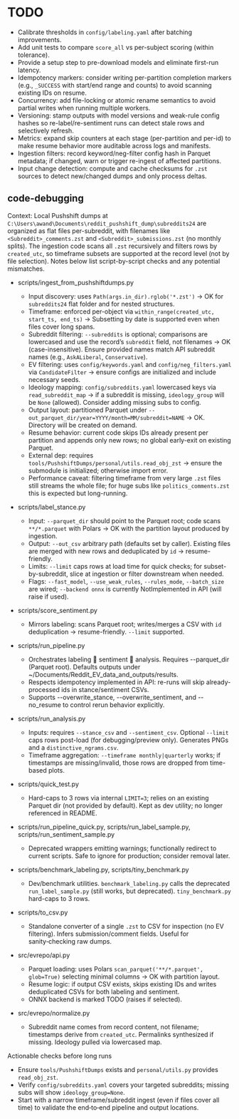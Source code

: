 ﻿# TODO
- Calibrate thresholds in `config/labeling.yaml` after batching improvements.
- Add unit tests to compare `score_all` vs per-subject scoring (within tolerance).
- Provide a setup step to pre-download models and eliminate first-run latency.
 - Idempotency markers: consider writing per-partition completion markers (e.g., `_SUCCESS` with start/end range and counts) to avoid scanning existing IDs on resume.
 - Concurrency: add file-locking or atomic rename semantics to avoid partial writes when running multiple workers.
 - Versioning: stamp outputs with model versions and weak-rule config hashes so re-label/re-sentiment runs can detect stale rows and selectively refresh.
 - Metrics: expand skip counters at each stage (per-partition and per-id) to make resume behavior more auditable across logs and manifests.
 - Ingestion filters: record keyword/neg-filter config hash in Parquet metadata; if changed, warn or trigger re-ingest of affected partitions.
 - Input change detection: compute and cache checksums for `.zst` sources to detect new/changed dumps and only process deltas.

## code-debugging

Context: Local Pushshift dumps at `C:\Users\awand\Documents\reddit_pushshift_dump\subreddits24` are organized as flat files per-subreddit, with filenames like `<Subreddit>_comments.zst` and `<Subreddit>_submissions.zst` (no monthly splits). The ingestion code scans all `.zst` recursively and filters rows by `created_utc`, so timeframe subsets are supported at the record level (not by file selection). Notes below list script-by-script checks and any potential mismatches.

- scripts/ingest_from_pushshiftdumps.py
  - Input discovery: uses `Path(args.in_dir).rglob('*.zst')` → OK for `subreddits24` flat folder and for nested structures.
  - Timeframe: enforced per-object via `within_range(created_utc, start_ts, end_ts)` → Subsetting by date is supported even when files cover long spans.
  - Subreddit filtering: `--subreddits` is optional; comparisons are lowercased and use the record’s `subreddit` field, not filenames → OK (case-insensitive). Ensure provided names match API subreddit names (e.g., `AskALiberal`, `Conservative`).
  - EV filtering: uses `config/keywords.yaml` and `config/neg_filters.yaml` via `CandidateFilter` → ensure configs are initialized and include necessary seeds.
  - Ideology mapping: `config/subreddits.yaml` lowercased keys via `read_subreddit_map` → if a subreddit is missing, `ideology_group` will be `None` (allowed). Consider adding missing subs to config.
  - Output layout: partitioned Parquet under `--out_parquet_dir/year=YYYY/month=MM/subreddit=NAME` → OK. Directory will be created on demand.
  - Resume behavior: current code skips IDs already present per partition and appends only new rows; no global early-exit on existing Parquet.
  - External dep: requires `tools/PushshiftDumps/personal/utils.read_obj_zst` → ensure the submodule is initialized; otherwise import error.
  - Performance caveat: filtering timeframe from very large `.zst` files still streams the whole file; for huge subs like `politics_comments.zst` this is expected but long-running.

- scripts/label_stance.py
  - Input: `--parquet_dir` should point to the Parquet root; code scans `**/*.parquet` with Polars → OK with the partition layout produced by ingestion.
  - Output: `--out_csv` arbitrary path (defaults set by caller). Existing files are merged with new rows and deduplicated by `id` → resume-friendly.
  - Limits: `--limit` caps rows at load time for quick checks; for subset-by-subreddit, slice at ingestion or filter downstream when needed.
  - Flags: `--fast_model`, `--use_weak_rules`, `--rules_mode`, `--batch_size` are wired; `--backend onnx` is currently NotImplemented in API (will raise if used).

- scripts/score_sentiment.py
  - Mirrors labeling: scans Parquet root; writes/merges a CSV with `id` deduplication → resume-friendly. `--limit` supported.

- scripts/run_pipeline.py
  - Orchestrates labeling  sentiment  analysis. Requires --parquet_dir (Parquet root). Defaults outputs under ~/Documents/Reddit_EV_data_and_outputs/results.
  - Respects idempotency implemented in API: re-runs will skip already-processed ids in stance/sentiment CSVs.
  - Supports --overwrite_stance, --overwrite_sentiment, and --no_resume to control rerun behavior explicitly.

- scripts/run_analysis.py
  - Inputs: requires `--stance_csv` and `--sentiment_csv`. Optional `--limit` caps rows post-load (for debugging/preview only). Generates PNGs and a `distinctive_ngrams.csv`.
  - Timeframe aggregation: `--timeframe monthly|quarterly` works; if timestamps are missing/invalid, those rows are dropped from time-based plots.

- scripts/quick_test.py
  - Hard-caps to 3 rows via internal `LIMIT=3`; relies on an existing Parquet dir (not provided by default). Kept as dev utility; no longer referenced in README.

- scripts/run_pipeline_quick.py, scripts/run_label_sample.py, scripts/run_sentiment_sample.py
  - Deprecated wrappers emitting warnings; functionally redirect to current scripts. Safe to ignore for production; consider removal later.

- scripts/benchmark_labeling.py, scripts/tiny_benchmark.py
  - Dev/benchmark utilities. `benchmark_labeling.py` calls the deprecated `run_label_sample.py` (still works, but deprecated). `tiny_benchmark.py` hard-caps to 3 rows.

- scripts/to_csv.py
  - Standalone converter of a single `.zst` to CSV for inspection (no EV filtering). Infers submission/comment fields. Useful for sanity‑checking raw dumps.

- src/evrepo/api.py
  - Parquet loading: uses Polars `scan_parquet('**/*.parquet', glob=True)` selecting minimal columns → OK with partition layout.
  - Resume logic: if output CSV exists, skips existing IDs and writes deduplicated CSVs for both labeling and sentiment.
  - ONNX backend is marked TODO (raises if selected).

- src/evrepo/normalize.py
  - Subreddit name comes from record content, not filename; timestamps derive from `created_utc`. Permalinks synthesized if missing. Ideology pulled via lowercased map.

Actionable checks before long runs
- Ensure `tools/PushshiftDumps` exists and `personal/utils.py` provides `read_obj_zst`.
- Verify `config/subreddits.yaml` covers your targeted subreddits; missing subs will show `ideology_group=None`.
- Start with a narrow timeframe/subreddit ingest (even if files cover all time) to validate the end‑to‑end pipeline and output locations.









